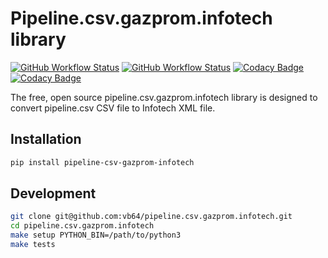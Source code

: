 # Pipeline.csv.gazprom.infotech library

[![GitHub Workflow Status](https://img.shields.io/github/actions/workflow/status/vb64/pipeline.csv.gazprom.infotech/pep257.yml?label=Pep257&style=plastic&branch=main)](https://github.com/vb64/pipeline.csv.gazprom.infotech/actions?query=workflow%3Apep257)
[![GitHub Workflow Status](https://img.shields.io/github/actions/workflow/status/vb64/pipeline.csv.gazprom.infotech/py3.yml?label=Python%203.8-3.13&style=plastic&branch=main)](https://github.com/vb64/pipeline.csv.gazprom.infotech/actions?query=workflow%3Apy3)
[![Codacy Badge](https://app.codacy.com/project/badge/Coverage/ce487c1c993b42779493b9ffee56ae91)](https://app.codacy.com/gh/vb64/pipeline.csv.gazprom.infotech/dashboard?utm_source=gh&utm_medium=referral&utm_content=&utm_campaign=Badge_coverage)
[![Codacy Badge](https://app.codacy.com/project/badge/Grade/ce487c1c993b42779493b9ffee56ae91)](https://app.codacy.com/gh/vb64/pipeline.csv.gazprom.infotech/dashboard?utm_source=gh&utm_medium=referral&utm_content=&utm_campaign=Badge_grade)

The free, open source pipeline.csv.gazprom.infotech library is designed to convert pipeline.csv CSV file to Infotech XML file.

## Installation

```bash
pip install pipeline-csv-gazprom-infotech
```

## Development

```bash
git clone git@github.com:vb64/pipeline.csv.gazprom.infotech.git
cd pipeline.csv.gazprom.infotech
make setup PYTHON_BIN=/path/to/python3
make tests
```

